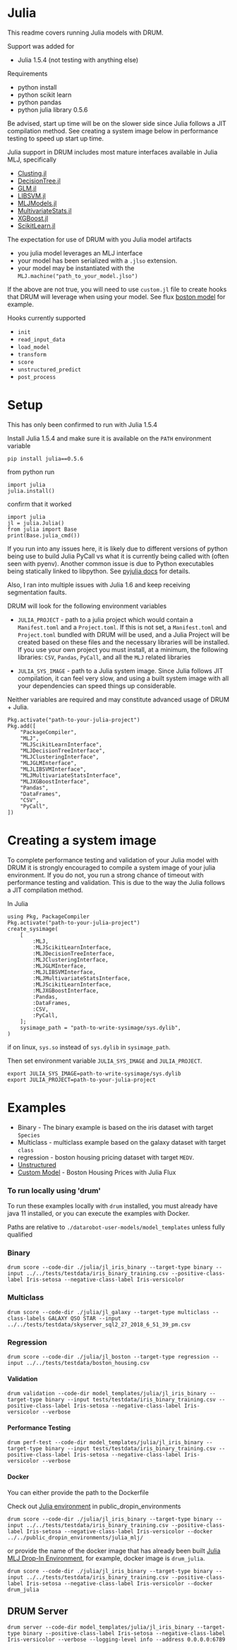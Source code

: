 # Julia

This readme covers running Julia models with DRUM.  

Support was added for 
* Julia 1.5.4 (not testing with anything else)

Requirements
* python install
* python scikit learn
* python pandas
* python julia library 0.5.6

Be advised, start up time will be on the slower side since Julia follows a JIT compilation method.  See creating a system image below in performance testing to speed up start up time.  

Julia support in DRUM includes most mature interfaces available in Julia MLJ, specifically 
* [Clusting.jl](https://github.com/JuliaStats/Clustering.jl)
* [DecisionTree.jl](https://github.com/bensadeghi/DecisionTree.jl)
* [GLM.jl](https://github.com/JuliaStats/GLM.jl)
* [LIBSVM.jl](https://github.com/mpastell/LIBSVM.jl)
* [MLJModels.jl](https://github.com/alan-turing-institute/MLJModels.jl)
* [MultivariateStats.jl](https://github.com/JuliaStats/MultivariateStats.jl)
* [XGBoost.jl](https://github.com/dmlc/XGBoost.jl)
* [ScikitLearn.jl](https://github.com/cstjean/ScikitLearn.jl)

The expectation for use of DRUM with you Julia model artifacts
* you julia model leverages an MLJ interface
* your model has been serialized with a `.jlso` extension.
* your model may be instantiated with the `MLJ.machine("path_to_your_model.jlso")`

If the above are not true, you will need to use `custom.jl` file to create hooks that DRUM will leverage when using your model.  See flux [boston model](model_templates/julia/jl_custom) for example.  

Hooks currently supported
* `init`
* `read_input_data`
* `load_model`
* `transform`
* `score`
* `unstructured_predict`
* `post_process`

# Setup

This has only been confirmed to run with Julia 1.5.4 

Install Julia 1.5.4 and make sure it is available on the `PATH` environment variable

`pip install julia==0.5.6`

from python run 
```:python
import julia
julia.install()
```

confirm that it worked
```
import julia
jl = julia.Julia()
from julia import Base
print(Base.julia_cmd())
```

If you run into any issues here, it is likely due to different versions of python being use to build Julia PyCall vs what it is currently being called with (often seen with pyenv).  Another common issue is due to Python executables being statically linked to libpython.  See [pyjulia docs](https://pyjulia.readthedocs.io/en/latest/troubleshooting.html) for details.   

Also, I ran into multiple issues with Julia 1.6 and keep receiving segmentation faults.  

DRUM will look for the following environment variables

* `JULIA_PROJECT` - path to a julia project which would contain a `Manifest.toml` and a `Project.toml`.  If this is not set, a `Manifest.toml` and `Project.toml` bundled with DRUM will be used, and a Julia Project will be created based on these files and the necessary libraries will be installed.  If you use your own project you must install, at a minimum, the following libraries: `CSV`, `Pandas`, `PyCall`, and all the `MLJ` related libraries

* `JULIA_SYS_IMAGE` - path to a Julia system image.  Since Julia follows JIT compilation, it can feel very slow, and using a built system image with all your dependencies can speed things up considerable.

Neither variables are required and may constitute advanced usage of DRUM + Julia.  

```:julia
Pkg.activate("path-to-your-julia-project")
Pkg.add([
    "PackageCompiler",
    "MLJ",
    "MLJScikitLearnInterface",
    "MLJDecisionTreeInterface",
    "MLJClusteringInterface",
    "MLJGLMInterface",
    "MLJLIBSVMInterface",
    "MLJMultivariateStatsInterface",
    "MLJXGBoostInterface",
    "Pandas",
    "DataFrames",
    "CSV",
    "PyCall",
])
```

# Creating a system image 

To complete performance testing and validation of your Julia model with DRUM it is strongly encouraged to compile a system image of your julia environment.  If you do not, you run a strong chance of timeout with performance testing and validation.  This is due to the way the Julia follows a JIT compilation method.  

In Julia 
```
using Pkg, PackageCompiler
Pkg.activate("path-to-your-julia-project")
create_sysimage(
    [
        :MLJ,
        :MLJScikitLearnInterface,
        :MLJDecisionTreeInterface,
        :MLJClusteringInterface,
        :MLJGLMInterface,
        :MLJLIBSVMInterface,
        :MLJMultivariateStatsInterface,
        :MLJScikitLearnInterface,
        :MLJXGBoostInterface,
        :Pandas,
        :DataFrames,
        :CSV,
        :PyCall,
    ];
    sysimage_path = "path-to-write-sysimage/sys.dylib",
)
```

if on linux, `sys.so` instead of `sys.dylib` in `sysimage_path`.  

Then set environment variable `JULIA_SYS_IMAGE` and `JULIA_PROJECT`.


```
export JULIA_SYS_IMAGE=path-to-write-sysimage/sys.dylib
export JULIA_PROJECT=path-to-your-julia-project
```

# Examples

* Binary - The binary example is based on the iris dataset with target `Species`
* Multiclass - multiclass example based on the galaxy dataset with target `class`
* regression - boston housing pricing dataset with target `MEDV`. 
* [Unstructured](./jl_unstructured/README.md)
* [Custom Model](./jl_custom/README.md) - Boston Housing Prices with Julia Flux

### To run locally using 'drum'

To run these examples locally with `drum` installed, you must already have java 11 installed, or you can execute the examples with Docker.  

Paths are relative to `./datarobot-user-models/model_templates` unless fully qualified

### Binary 

`drum score --code-dir ./julia/jl_iris_binary --target-type binary --input ../../tests/testdata/iris_binary_training.csv --positive-class-label Iris-setosa --negative-class-label Iris-versicolor` 

### Multiclass 

`drum score --code-dir ./julia/jl_galaxy --target-type multiclass --class-labels GALAXY QSO STAR --input ../../tests/testdata/skyserver_sql2_27_2018_6_51_39_pm.csv` 

### Regression 

`drum score --code-dir ./julia/jl_boston --target-type regression --input ../../tests/testdata/boston_housing.csv`

#### Validation

```
drum validation --code-dir model_templates/julia/jl_iris_binary --target-type binary --input tests/testdata/iris_binary_training.csv --positive-class-label Iris-setosa --negative-class-label Iris-versicolor --verbose
```

#### Performance Testing 

```
drum perf-test --code-dir model_templates/julia/jl_iris_binary --target-type binary --input tests/testdata/iris_binary_training.csv --positive-class-label Iris-setosa --negative-class-label Iris-versicolor --verbose
```

#### Docker

You can either provide the path to the Dockerfile

Check out [Julia environment](public_dropin_environments/julia) in public_dropin_environments

`drum score --code-dir ./julia/jl_iris_binary --target-type binary --input ../../tests/testdata/iris_binary_training.csv --positive-class-label Iris-setosa --negative-class-label Iris-versicolor --docker ../../public_dropin_environments/julia_mlj/`

or provide the name of the docker image that has already been built [Julia MLJ Drop-In Environment](../../public_dropin_environments/julia_mlj/), for example, docker image is `drum_julia`.

`drum score --code-dir ./julia/jl_iris_binary --target-type binary --input ../../tests/testdata/iris_binary_training.csv --positive-class-label Iris-setosa --negative-class-label Iris-versicolor --docker drum_julia`

## DRUM Server

```
drum server --code-dir model_templates/julia/jl_iris_binary --target-type binary --positive-class-label Iris-setosa --negative-class-label Iris-versicolor --verbose --logging-level info --address 0.0.0.0:6789
```